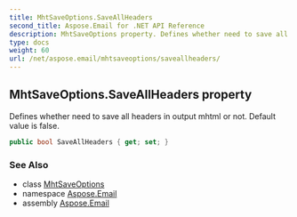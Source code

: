 ```yaml
---
title: MhtSaveOptions.SaveAllHeaders
second_title: Aspose.Email for .NET API Reference
description: MhtSaveOptions property. Defines whether need to save all headers in output mhtml or not. Default value is false
type: docs
weight: 60
url: /net/aspose.email/mhtsaveoptions/saveallheaders/
---
```

## MhtSaveOptions.SaveAllHeaders property

Defines whether need to save all headers in output mhtml or not. Default value is false.

```csharp
public bool SaveAllHeaders { get; set; }
```

### See Also

* class [MhtSaveOptions](../)
* namespace [Aspose.Email](../../mhtsaveoptions/)
* assembly [Aspose.Email](../../../)



